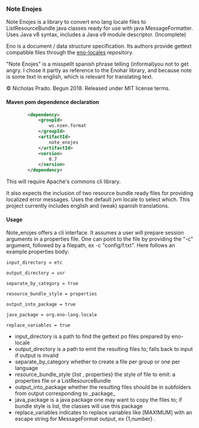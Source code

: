 
### Note Enojes

Note Enojes is a library to convert eno lang locale files to ListResourceBundle java classes ready for use with java MessageFormatter. Uses Java v8 syntax, includes a Java v9 module descriptor. (Incomplete)

Eno is a document / data structure specification. Its authors provide gettext compatible files through the [eno-locales](https://github.com/eno-lang/eno-locales) repository.

"Note Enojes" is a misspellt spanish phrase telling (informal)you not to get angry. I chose it partly as reference to the Enohar library, and because note is some text in english, which is relevant for translating text.

&copy; Nicholas Prado. Begun 2018. Released under MIT license terms.

#### Maven pom dependence declaration

```xml
		<dependency>
			<groupId>
				ws.nzen.format
			</groupId>
			<artifactId>
				note_enojes
			</artifactId>
			<version>
				0.7
			</version>
		</dependency>
```

This will require Apache's commons cli library.

It also expects the inclusion of two resource bundle ready files for providing localized error messages. Uses the default jvm locale to select which. This project currently includes english and (weak) spanish translations.

#### Usage

Note_enojes offers a cli interface. It assumes a user will prepare session arguments in a properties file. One can point to the file by providing the "-c" argument, followed by a filepath, ex -c "config/f.txt". Here follows an example properties body:

```
input_directory = etc

output_directory = usr

separate_by_category = true

resource_bundle_style = properties

output_into_package = true

java_package = org.eno-lang.locale

replace_variables = true
```

* input_directory is a path to find the gettext po files prepared by eno-locale
* output_directory is a path to emit the resulting files to; falls back to input if output is invalid
* separate\_by_category whether to create a file per group or one per language
* resource\_bundle_style {list , properties} the style of file to emit: a properties file or a ListResourceBundle
* output\_into\_package whether the resulting files should be in subfolders from output corresponding to \_package_
* java_package is a java package one may want to copy the files to; if bundle style is list, the classes will use this package
* replace_variables indicates to replace variables like [MAXIMUM] with an escape string for MessageFormat output, ex {1,number} .







































